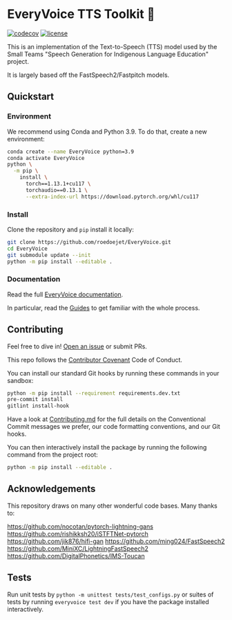 # EveryVoice TTS Toolkit 💬

[![codecov](https://codecov.io/gh/roedoejet/EveryVoice/branch/main/graph/badge.svg?token=yErCxf64IU)](https://codecov.io/gh/roedoejet/EveryVoice)
[![license](https://img.shields.io/badge/Licence-MIT-green)](LICENSE)

This is an implementation of the Text-to-Speech (TTS) model used by the Small Teams "Speech Generation for Indigenous Language Education" project.

It is largely based off the FastSpeech2/Fastpitch models.

## Quickstart

### Environment
We recommend using Conda and Python 3.9. To do that, create a new environment:

```sh
conda create --name EveryVoice python=3.9
conda activate EveryVoice
python \
  -m pip \
    install \
      torch==1.13.1+cu117 \
      torchaudio==0.13.1 \
      --extra-index-url https://download.pytorch.org/whl/cu117
```

### Install

Clone the repository and `pip` install it locally:

```sh
git clone https://github.com/roedoejet/EveryVoice.git
cd EveryVoice
git submodule update --init
python -m pip install --editable .
```

### Documentation

Read the full [EveryVoice documentation](https://docs.everyvoice.ca/).

In particular, read the [Guides](https://docs.everyvoice.ca/guides/index.html) to get familiar with the whole process.

## Contributing

Feel free to dive in! [Open an issue](https://github.com/roedoejet/EveryVoice/issues/new) or submit PRs.

This repo follows the [Contributor Covenant](http://contributor-covenant.org/version/1/3/0/) Code of Conduct.

You can install our standard Git hooks by running these commands in your sandbox:

```sh
python -m pip install --requirement requirements.dev.txt
pre-commit install
gitlint install-hook
```

Have a look at [Contributing.md](Contributing.md) for the full details on the
Conventional Commit messages we prefer, our code formatting conventions, and
our Git hooks.

You can then interactively install the package by running the following command from the project root:

```sh
python -m pip install --editable .
```

## Acknowledgements

This repository draws on many other wonderful code bases.
Many thanks to:

https://github.com/nocotan/pytorch-lightning-gans
https://github.com/rishikksh20/iSTFTNet-pytorch
https://github.com/jik876/hifi-gan
https://github.com/ming024/FastSpeech2
https://github.com/MiniXC/LightningFastSpeech2
https://github.com/DigitalPhonetics/IMS-Toucan

## Tests

Run unit tests by `python -m unittest tests/test_configs.py` or suites of tests by running `everyvoice test dev` if you have the package installed interactively.
